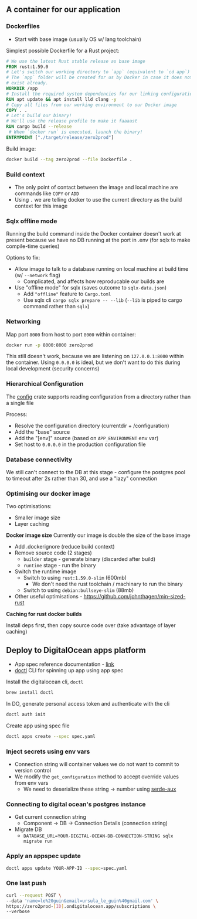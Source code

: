 ## A container for our application

### Dockerfiles
- Start with base image (usually OS w/ lang toolchain)

Simplest possible Dockerfile for a Rust project:
```dockerfile
# We use the latest Rust stable release as base image
FROM rust:1.59.0
# Let's switch our working directory to `app` (equivalent to `cd app`)
# The `app` folder will be created for us by Docker in case it does not
# exist already.
WORKDIR /app
# Install the required system dependencies for our linking configuration
RUN apt update && apt install lld clang -y
# Copy all files from our working environment to our Docker image
COPY . .
# Let's build our binary!
# We'll use the release profile to make it faaaast
RUN cargo build --release
 # When `docker run` is executed, launch the binary!
ENTRYPOINT ["./target/release/zero2prod"]
```

Build image:
```bash
docker build --tag zero2prod --file Dockerfile .
```

### Build context

- The only point of contact between the image and local machine are commands like `COPY` or `ADD`
- Using `.` we are telling docker to use the current directory as the build context for this image

### Sqlx offline mode

Running the build command inside the Docker container doesn't work at present because we have no DB running at the port in .env (for sqlx to make compile-time queries)

Options to fix:
- Allow image to talk to a database running on local machine at build time (w/ `--network` flag)
  - Complicated, and affects how reproducable our builds are
- Use "offline mode" for sqlx (saves outcome to `sqlx-data.json`)
  - Add `"offline"` feature to `Cargo.toml`
  - Use sqlx cli `cargo sqlx prepare -- --lib` (`--lib` is piped to cargo command rather than `sqlx`)

### Networking

Map port `8000` from host to port `8000` within container:
```bash
docker run -p 8000:8000 zero2prod
```

This still doesn't work, because we are listening on `127.0.0.1:8000` within the container. Using `0.0.0.0` is ideal, but we don't want to do this during local development (security concerns)

### Hierarchical Configuration

The [config](https://crates.io/crates/config) crate supports reading configuration from a directory rather than a single file

Process:
- Resolve the configuration directory (currentdir + /configuration)
- Add the "base" source
- Add the "[env]" source (based on `APP_ENVIRONMENT` env var)
- Set host to `0.0.0.0` in the production configuration file

### Database connectivity

We still can't connect to the DB at this stage - configure the postgres pool to timeout after 2s rather than 30, and use a "lazy" connection

### Optimising our docker image

Two optimisations:
- Smaller image size
- Layer caching

**Docker image size**
Currently our image is double the size of the base image

- Add .dockerignore (reduce build context)
- Remove source code (2 stages)
  - `builder` stage - generate binary (discarded after build)
  - `runtime` stage - run the binary
- Switch the runtime image
  - Switch to using `rust:1.59.0-slim` (600mb)
    - We don't need the rust toolchain / machinary to run the binary
  - Switch to using `debian:bullseye-slim` (88mb)
- Other useful optimisations - https://github.com/johnthagen/min-sized-rust

**Caching for rust docker builds**

Install deps first, then copy source code over (take advantage of layer caching)

## Deploy to DigitalOcean apps platform

- App spec reference documentation - [link](https://www.digitalocean.com/docs/app-platform/references/app-specification-reference/)
- [doctl](https://docs.digitalocean.com/reference/doctl/) CLI for spinning up app using app spec

Install the digitalocean cli, `doctl`
```bash
brew install doctl
```

In DO, generate personal access token and authenticate with the cli
```bash
doctl auth init
```

Create app using spec file
```bash
doctl apps create --spec spec.yaml
```

### Inject secrets using env vars

- Connection string will container values we do not want to commit to version control
- We modify the `get_configuration` method to accept override values from env vars
  - We need to deserialize these string -> number using [serde-aux](https://crates.io/crates/serde-aux)

### Connecting to digital ocean's postgres instance

- Get current connection string
  - Component -> DB -> Connection Details (connection string)
- Migrate DB
  - `DATABASE_URL=YOUR-DIGITAL-OCEAN-DB-CONNECTION-STRING sqlx migrate run`

### Apply an appspec update

```bash
doctl apps update YOUR-APP-ID --spec=spec.yaml
```

### One last push

```bash
curl --request POST \
--data 'name=le%20guin&email=ursula_le_guin%40gmail.com' \
https://zero2prod-[ID].ondigitalocean.app/subscriptions \
--verbose
```
